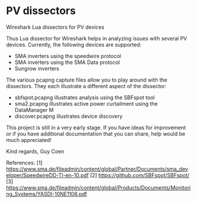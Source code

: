 # PV dissectors
Wireshark Lua dissectors for PV devices

Thus Lua dissector for Wireshark helps in analyzing issues with several PV devices. Currently, the following devices are supported:
- SMA inverters using the speedwire protocol
- SMA inverters using the SMA Data protocol
- Sungrow inverters

The various pcapng capture files allow you to play around with the dissectors. They each illustrate a different aspect of the dissector:
- sbfspot.pcapng illustrates analysis using the SBFspot tool
- sma2.pcapng illustrates active power curtailment using the DataManager M 
- discover.pcapng illustrates device discovery

This project is still in a very early stage. If you have ideas for improvement or if you have additional documentation that you can share, help would be much appreciated!

Kind regards,
Guy Coen

References:
[1] https://www.sma.de/fileadmin/content/global/Partner/Documents/sma_developer/SpeedwireDD-TI-en-10.pdf
[2] https://github.com/SBFspot/SBFspot/
[3] https://www.sma.de/fileadmin/content/global/Products/Documents/Monitoring_Systems/YASDI-10NE1106.pdf
